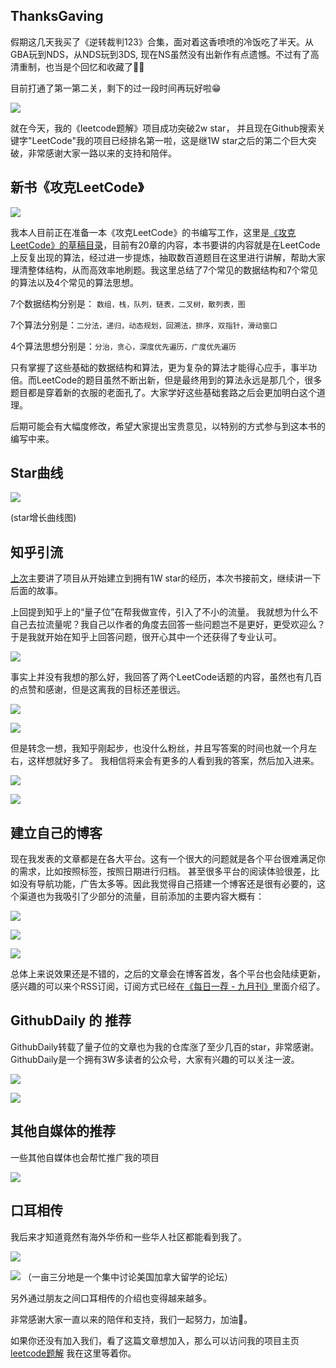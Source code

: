 ## ThanksGaving

假期这几天我买了《逆转裁判123》合集，面对着这香喷喷的冷饭吃了半天。从GBA玩到NDS，从NDS玩到3DS, 现在NS虽然没有出新作有点遗憾。不过有了高清重制，也当是个回忆和收藏了🎉🎉

目前打通了第一第二关，剩下的过一段时间再玩好啦😁

![](https://tva1.sinaimg.cn/large/006y8mN6ly1g7ppozhetbj30u01ppdjp.jpg)

就在今天，我的《leetcode题解》项目成功突破2w star， 并且现在Github搜索关键字"LeetCode"我的项目已经排名第一啦，这是继1W star之后的第二个巨大突破，非常感谢大家一路以来的支持和陪伴。

## 新书《攻克LeetCode》

![](https://tva1.sinaimg.cn/large/006y8mN6ly1g7ppnnvb7yj305i04b744.jpg)

我本人目前正在准备一本《攻克LeetCode》的书编写工作，这里是[《攻克LeetCode》的草稿目录](https://lucifer.ren/blog/2019/10/03/draft/)，目前有20章的内容，本书要讲的内容就是在LeetCode上反复出现的算法，经过进一步提炼，抽取数百道题目在这里进行讲解，帮助大家理清整体结构，从而高效率地刷题。我这里总结了7个常见的数据结构和7个常见的算法以及4个常见的算法思想。

7个数据结构分别是： `数组，栈，队列，链表，二叉树，散列表，图`

7个算法分别是：`二分法，递归，动态规划，回溯法，排序，双指针，滑动窗口`

4个算法思想分别是：`分治，贪心，深度优先遍历，广度优先遍历`

只有掌握了这些基础的数据结构和算法，更为复杂的算法才能得心应手，事半功倍。而LeetCode的题目虽然不断出新，但是最终用到的算法永远是那几个，很多题目都是穿着新的衣服的老面孔了。大家学好这些基础套路之后会更加明白这个道理。

后期可能会有大幅度修改，希望大家提出宝贵意见，以特别的方式参与到这本书的编写中来。

## Star曲线

![](https://tva1.sinaimg.cn/large/006y8mN6ly1g7pom0rbu6j30p00f1glo.jpg)

(star增长曲线图)

## 知乎引流

[上次](https://github.com/azl397985856/leetcode/blob/master/thanksGiving.md)主要讲了项目从开始建立到拥有1W star的经历，本次书接前文，继续讲一下后面的故事。


上回提到知乎上的“量子位”在帮我做宣传，引入了不小的流量。 我就想为什么不自己去拉流量呢？我自己以作者的角度去回答一些问题岂不是更好，更受欢迎么？于是我就开始在知乎上回答问题，很开心其中一个还获得了专业认可。

![](https://tva1.sinaimg.cn/large/006y8mN6ly1g7poxozmrmj30jw0gl0tp.jpg)



事实上并没有我想的那么好，我回答了两个LeetCode话题的内容，虽然也有几百的点赞和感谢，但是这离我的目标还差很远。

![](https://tva1.sinaimg.cn/large/006y8mN6ly1g7pox4k95zj309q0b1mxa.jpg)

![](https://tva1.sinaimg.cn/large/006y8mN6ly1g7poz07qsrj30jk0h4q3y.jpg)

但是转念一想，我知乎刚起步，也没什么粉丝，并且写答案的时间也就一个月左右，这样想就好多了。 我相信将来会有更多的人看到我的答案，然后加入进来。

![](https://tva1.sinaimg.cn/large/006y8mN6ly1g7pozi8bfrj308907w747.jpg)

![](https://tva1.sinaimg.cn/large/006y8mN6ly1g7ppnep24xj30to0pwaar.jpg)


## 建立自己的博客

现在我发表的文章都是在各大平台。这有一个很大的问题就是各个平台很难满足你的需求，比如按照标签，按照日期进行归档。 甚至很多平台的阅读体验很差，比如没有导航功能，广告太多等。因此我觉得自己搭建一个博客还是很有必要的，这个渠道也为我吸引了少部分的流量，目前添加的主要内容大概有：

![](https://tva1.sinaimg.cn/large/006y8mN6ly1g7pp2i0818j308m07awej.jpg)

![](https://tva1.sinaimg.cn/large/006y8mN6ly1g7pp2vru72j30800hct8p.jpg)

![](https://tva1.sinaimg.cn/large/006y8mN6ly1g7pp34fjowj307z08za9y.jpg)

总体上来说效果还是不错的，之后的文章会在博客首发，各个平台也会陆续更新，感兴趣的可以来个RSS订阅，订阅方式已经在[《每日一荐 - 九月刊》](https://lucifer.ren/blog/2019/09/30/daily-featured-2019-09/)里面介绍了。


## GithubDaily 的 推荐

GithubDaily转载了量子位的文章也为我的仓库涨了至少几百的star，非常感谢。GithubDaily是一个拥有3W多读者的公众号，大家有兴趣的可以关注一波。

![](https://tva1.sinaimg.cn/large/006y8mN6ly1g7pp8r6isnj30kl0eq3yo.jpg)

![](https://tva1.sinaimg.cn/large/006y8mN6ly1g7pp9drlz0j30j90arq31.jpg)

## 其他自媒体的推荐

一些其他自媒体也会帮忙推广我的项目

![](https://tva1.sinaimg.cn/large/006y8mN6ly1g7ppmlm7gyj30u00y10v5.jpg)

## 口耳相传

我后来才知道竟然有海外华侨和一些华人社区都能看到我了。

![](https://tva1.sinaimg.cn/large/006y8mN6ly1g7ppm3upr0j30ky0mmmxv.jpg)

![](https://tva1.sinaimg.cn/large/006y8mN6ly1g7ppk0hlauj30ss1bmq5d.jpg)
（一亩三分地是一个集中讨论美国加拿大留学的论坛）

另外通过朋友之间口耳相传的介绍也变得越来越多。




非常感谢大家一直以来的陪伴和支持，我们一起努力，加油💪。

如果你还没有加入我们，看了这篇文章想加入，那么可以访问我的项目主页 [leetcode题解](https://github.com/azl397985856/leetcode)
我在这里等着你。

